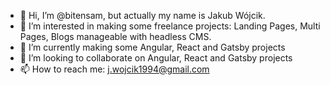 - 👋 Hi, I’m @bitensam, but actually my name is Jakub Wójcik.
- 👀 I’m interested in making some freelance projects: Landing Pages, Multi Pages, Blogs manageable with headless CMS.
- 🌱 I’m currently making some Angular, React and Gatsby projects
- 💞️ I’m looking to collaborate on Angular, React and Gatsby projects
- 📫 How to reach me: j.wojcik1994@gmail.com

<!---
bitensam/bitensam is a ✨ special ✨ repository because its `README.md` (this file) appears on your GitHub profile.
You can click the Preview link to take a look at your changes.
--->
